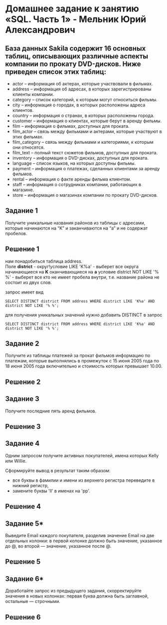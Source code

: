 # Домашнее задание к занятию «SQL. Часть 1» - Мельник Юрий Александрович

## База данных Sakila содержит 16 основных таблиц, описывающих различные аспекты компании по прокату DVD-дисков. Ниже приведен список этих таблиц:

   - actor – информация об актерах, которые участвовали в фильмах.
   - address – информация об адресах, в которых зарегистрированы клиенты компании.
   - category – список категорий, к которым могут относиться фильмы.
   - city – информация о городах, в которых расположены адреса клиентов.
   - country – информация о странах, в которых расположены города.
   - customer – информация о клиентах, которые берут в аренду фильмы.
   - film – информация о фильмах, доступных для проката.
   - film_actor – связь между фильмами и актерами, которые участвуют в этих фильмах.
   - film_category – связь между фильмами и категориями, к которым они относятся.
   - film_text – полный текст сюжетов фильмов, доступных для проката.
   - inventory – информация о DVD-дисках, доступных для проката.
   - language – список языков, на которых доступны фильмы.
   - payment – информация о платежах, сделанных клиентами за аренду фильмов.
   - rental – информация о факте аренды фильма клиентом.
   - staff – информация о сотрудниках компании, работающих в магазине.
   - store – информация о магазинах компании по прокату DVD-дисков.
## Задание 1
Получите уникальные названия районов из таблицы с адресами, которые начинаются на “K” и заканчиваются на “a” и не содержат пробелов.

## Решение 1  
  нам понадобиться таблица address.   
  Поле **district** - округ!условие LIKE 'K%a' - выберет все округа начинающиеся на **K** оканчивающиеся на **a**
условие  district NOT LIKE '% %' - выберет все кто не имеет пробела внутри, т.е. название района не состоит из двух слов.

запрос имеет вид  
```
SELECT DISTINCT district FROM address WHERE district LIKE 'K%a' AND district NOT LIKE '% %';
```
для получения уникальных значений нужно добавить DISTINCT в запрос  
```
SELECT DISTINCT district FROM address WHERE district LIKE 'K%a' AND district NOT LIKE '% %';
```

## Задание 2
Получите из таблицы платежей за прокат фильмов информацию по платежам, которые выполнялись в промежуток с 15 июня 2005 года по 18 июня 2005 года включительно и стоимость которых превышает 10.00.

## Решение 2


## Задание 3
Получите последние пять аренд фильмов.

## Решение 3

## Задание 4
Одним запросом получите активных покупателей, имена которых Kelly или Willie.

Сформируйте вывод в результат таким образом:

   - все буквы в фамилии и имени из верхнего регистра переведите в нижний регистр,
   - замените буквы 'll' в именах на 'pp'.

## Решение 4

## Задание 5*

Выведите Email каждого покупателя, разделив значение Email на две отдельных колонки: в первой колонке должно быть значение, указанное до @, во второй — значение, указанное после @.

## Решение 5

## Задание 6* 

Доработайте запрос из предыдущего задания, скорректируйте значения в новых колонках: первая буква должна быть заглавной, остальные — строчными.

## Решение 6
